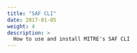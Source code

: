 ```yaml
---
title: "SAF CLI"
date: 2017-01-05
weight: 4
description: >
  How to use and install MITRE's SAF CLI
---
```


